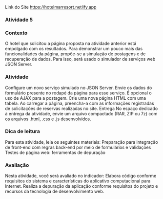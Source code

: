 
Link do Site https://hotelmarresort.netlify.app


 ### Atividade 5
 
 ### Contexto
O hotel que solicitou a página proposta na atividade anterior está empolgado com os resultados. Para demonstrar um pouco mais das funcionalidades da página, propõe-se a simulação de postagens e de recuperação de dados. Para isso, será usado o simulador de serviços web JSON Server.
 
 ### Atividade
Configure um novo serviço simulado no JSON Server.
Envie os dados do formulário presente no rodapé da página para esse serviço. É opcional o uso de AJAX para a postagem.
Crie uma nova página HTML com uma tabela. Ao carregar a página, preencha-a com as informações registradas de solicitações de reservas realizadas no site.
Entrega
No espaço dedicado à entrega da atividade, envie um arquivo compactado (RAR, ZIP ou 7z) com os arquivos .html, .css e .js desenvolvidos.
 
 ### Dica de leitura
Para esta atividade, leia os seguintes materiais:
Preparação para integração de front-end com regras back-end por meio de formulários e validações
Testes de página web: ferramentas de depuração
 
 ### Avaliação
Nesta atividade, você será avaliado no indicador:
Elabora código conforme requisitos do sistema e características do aplicativo computacional para Internet.
Realiza a depuração da aplicação conforme requisitos do projeto e recursos da tecnologia de desenvolvimento web.
